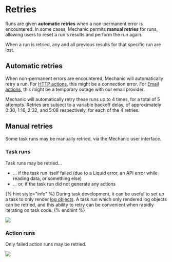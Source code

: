 # Retries

Runs are given **automatic retries** when a non-permanent error is encountered. In some cases, Mechanic permits **manual retries** for runs, allowing users to reset a run's results and perform the run again.

When a run is retried, any and all previous results for that specific run are lost.

## Automatic retries

When non-permanent errors are encountered, Mechanic will automatically retry a run. For [HTTP actions](../actions/action-types/http.md), this might be a connection error. For [Email actions](../actions/action-types/email.md), this might be a temporary outage with our email provider.

Mechanic will automatically retry these runs up to 4 times, for a total of 5 attempts. Retries are subject to a variable backoff delay, of approximately 0:30, 1:16, 2:32, and 5:08 respectively, for each of the 4 retries.

## Manual retries

Some task runs may be manually retried, via the Mechanic user interface.

### Task runs

Task runs may be retried...

* ... if the task run itself failed \(due to a Liquid error, an API error while reading data, or something else\)
* ... or, if the task run did not generate any actions

{% hint style="info" %}
During task development, it can be useful to set up a task to only render [log objects](../tasks/code/logging.md). A task run which only rendered log objects can be retried, and this ability to retry can be convenient when rapidly iterating on task code.
{% endhint %}

![](https://d33v4339jhl8k0.cloudfront.net/docs/assets/5ddd799f2c7d3a7e9ae472fc/images/5e1ae1f004286364bc93c3b2/5e1ae18594370.png)

### Action runs

Only failed action runs may be retried.

![](https://d33v4339jhl8k0.cloudfront.net/docs/assets/5ddd799f2c7d3a7e9ae472fc/images/5e1ae1f02c7d3a7e9ae61302/5e1ae185f0144.png)

